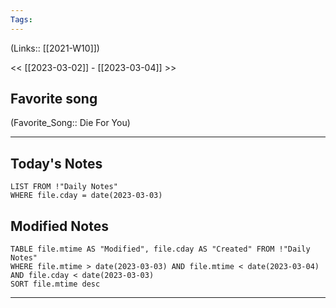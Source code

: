 ```yaml
---
Tags:
---
```

(Links:: [[2021-W10]])

<< [[2023-03-02]] - [[2023-03-04]] >>
## Favorite song
(Favorite_Song:: Die For You)

___
## Today's Notes
```dataview
LIST FROM !"Daily Notes"
WHERE file.cday = date(2023-03-03)
```
## Modified Notes
```dataview
TABLE file.mtime AS "Modified", file.cday AS "Created" FROM !"Daily Notes" 
WHERE file.mtime > date(2023-03-03) AND file.mtime < date(2023-03-04) AND file.cday < date(2023-03-03)
SORT file.mtime desc
```
___
